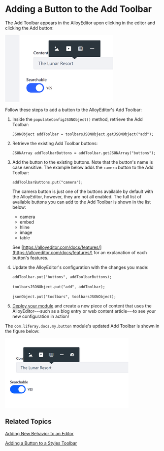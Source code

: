 # Adding a Button to the Add Toolbar [](id=adding-a-button-to-the-add-toolbar)

The Add Toolbar appears in the AlloyEditor upon clicking in the editor and 
clicking the Add button: 

![Figure 1: The Add toolbar lets you add content to the editor.](../../../../images/alloyeditor-add-toolbar.png)

Follow these steps to add a button to the AlloyEditor's Add Toolbar:
    
1.  Inside the `populateConfigJSONObject()` method, retrieve the Add Toolbar:
    
        JSONObject addToolbar = toolbarsJSONObject.getJSONObject("add");
    
2.  Retrieve the existing Add Toolbar buttons:
    
        JSONArray addToolbarButtons = addToolbar.getJSONArray("buttons");
        
3.  Add the button to the existing buttons. Note that the button's name is case 
    sensitive. The example below adds the `camera` button to the Add Toolbar:
    
        addToolbarButtons.put("camera");
        
    The camera button is just one of the buttons available by default with the 
    AlloyEditor, however, they are not all enabled. The full list of available 
    buttons you can add to the Add Toolbar is shown in the list below:
    
    - camera
    - embed
    - hline
    - image
    - table
    
    See 
    [https://alloyeditor.com/docs/features/](https://alloyeditor.com/docs/features/) 
    for an explanation of each button's features.

4.  Update the AlloyEditor's configuration with the changes you made:

        addToolbar.put("buttons", addToolbarButtons);

        toolbarsJSONObject.put("add", addToolbar);

        jsonObject.put("toolbars", toolbarsJSONObject);

5.  [Deploy your module](/develop/tutorials/-/knowledge_base/7-1/deploying-projects-with-blade-cli) 
    and create a new piece of content that uses the AlloyEditor---such as a blog 
    entry or web content article---to see your new configuration in action!

The `com.liferay.docs.my.button` module's updated Add Toolbar is shown in the 
figure below:

![Figure 2: The Updated Add toolbar lets you add pictures from a camera directly to the editor.](../../../../images/alloyeditor-updated-add-toolbar.png)

## Related Topics [](id=related-topics)

[Adding New Behavior to an Editor](/develop/tutorials/-/knowledge_base/7-1/adding-new-behavior-to-an-editor)

[Adding a Button to a Styles Toolbar](/develop/reference/-/knowledge_base/7-1//develop/tutorials/-/knowledge_base/7-1/adding-a-button-to-a-styles-toolbar)